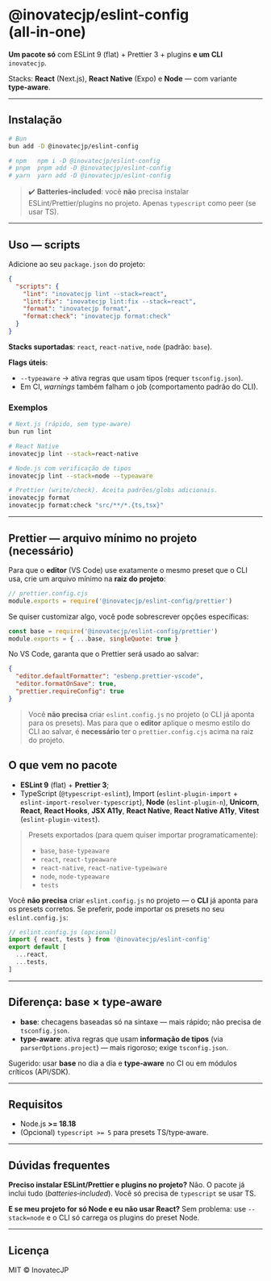 # @inovatecjp/eslint-config (all‑in‑one)

**Um pacote só** com ESLint 9 (flat) + Prettier 3 + plugins **e um CLI** `inovatecjp`.

Stacks: **React** (Next.js), **React Native** (Expo) e **Node** — com variante **type‑aware**.

---

## Instalação

```bash
# Bun
bun add -D @inovatecjp/eslint-config

# npm	npm i -D @inovatecjp/eslint-config
# pnpm	pnpm add -D @inovatecjp/eslint-config
# yarn	yarn add -D @inovatecjp/eslint-config
```

> ✔️ **Batteries‑included**: você **não** precisa instalar ESLint/Prettier/plugins no projeto.
> Apenas `typescript` como peer (se usar TS).

---

## Uso — scripts

Adicione ao seu `package.json` do projeto:

```json
{
  "scripts": {
    "lint": "inovatecjp lint --stack=react",
    "lint:fix": "inovatecjp lint:fix --stack=react",
    "format": "inovatecjp format",
    "format:check": "inovatecjp format:check"
  }
}
```

**Stacks suportadas**: `react`, `react-native`, `node` (padrão: `base`).

**Flags úteis**:

* `--typeaware` → ativa regras que usam tipos (requer `tsconfig.json`).
* Em CI, *warnings* também falham o job (comportamento padrão do CLI).

### Exemplos

```bash
# Next.js (rápido, sem type-aware)
bun run lint

# React Native
inovatecjp lint --stack=react-native

# Node.js com verificação de tipos
inovatecjp lint --stack=node --typeaware

# Prettier (write/check). Aceita padrões/globs adicionais.
inovatecjp format
inovatecjp format:check "src/**/*.{ts,tsx}"
```

---

## Prettier — arquivo mínimo no projeto (necessário)

Para que o **editor** (VS Code) use exatamente o mesmo preset que o CLI usa, crie um arquivo mínimo na **raiz do projeto**:

```js
// prettier.config.cjs
module.exports = require('@inovatecjp/eslint-config/prettier')
```

Se quiser customizar algo, você pode sobrescrever opções específicas:

```js
const base = require('@inovatecjp/eslint-config/prettier')
module.exports = { ...base, singleQuote: true }
```

No VS Code, garanta que o Prettier será usado ao salvar:

```json
{
  "editor.defaultFormatter": "esbenp.prettier-vscode",
  "editor.formatOnSave": true,
  "prettier.requireConfig": true
}
```

> Você **não precisa** criar `eslint.config.js` no projeto (o CLI já aponta para os presets). Mas para que o **editor** aplique o mesmo estilo do CLI ao salvar, é **necessário** ter o `prettier.config.cjs` acima na raiz do projeto.

## O que vem no pacote

* **ESLint 9** (flat) + **Prettier 3**;
* TypeScript (`@typescript-eslint`), Import (`eslint-plugin-import` + `eslint-import-resolver-typescript`),
  **Node** (`eslint-plugin-n`), **Unicorn**, **React**, **React Hooks**, **JSX A11y**, **React Native**, **React Native A11y**, **Vitest** (`eslint-plugin-vitest`).

> Presets exportados (para quem quiser importar programaticamente):
>
> * `base`, `base-typeaware`
> * `react`, `react-typeaware`
> * `react-native`, `react-native-typeaware`
> * `node`, `node-typeaware`
> * `tests`

Você **não precisa** criar `eslint.config.js` no projeto — o **CLI** já aponta para os presets corretos. Se preferir, pode importar os presets no seu `eslint.config.js`:

```js
// eslint.config.js (opcional)
import { react, tests } from '@inovatecjp/eslint-config'
export default [
  ...react,
  ...tests,
]
```

---

## Diferença: base × type‑aware

* **base**: checagens baseadas só na sintaxe — mais rápido; não precisa de `tsconfig.json`.
* **type‑aware**: ativa regras que usam **informação de tipos** (via `parserOptions.project`) — mais rigoroso; exige `tsconfig.json`.

Sugerido: usar **base** no dia a dia e **type‑aware** no CI ou em módulos críticos (API/SDK).

---

## Requisitos

* Node.js **>= 18.18**
* (Opcional) `typescript >= 5` para presets TS/type‑aware.

---

## Dúvidas frequentes

**Preciso instalar ESLint/Prettier e plugins no projeto?**
Não. O pacote já inclui tudo (*batteries‑included*). Você só precisa de `typescript` se usar TS.

**E se meu projeto for só Node e eu não usar React?**
Sem problema: use `--stack=node` e o CLI só carrega os plugins do preset Node.



---

## Licença

MIT © InovatecJP
